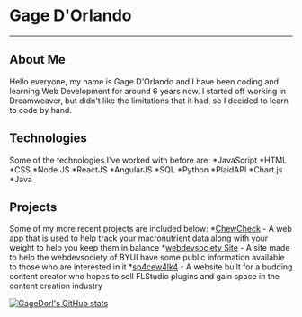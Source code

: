 # Gage D'Orlando
***
## About Me
Hello everyone, my name is Gage D'Orlando and I have been coding and learning Web Development for around 6 years now. I started off working in Dreamweaver, but didn't like the limitations that it had, so I decided to learn to code by hand.

## Technologies
Some of the technologies I've worked with before are:
*JavaScript
*HTML
*CSS
*Node.JS
*ReactJS
*AngularJS
*SQL
*Python
*PlaidAPI
*Chart.js
*Java

## Projects
Some of my more recent projects are included below:
*[ChewCheck](https://chewcheck.netlify.app/) - A web app that is used to help track your macronutrient data along with your weight to help you keep them in balance
*[webdevsociety Site](https://web-design-development-society.github.io/webdevsociety/) - A site made to help the webdevsociety of BYUI have some public information available to those who are interested in it
*[sp4cew4lk4](https://sp4cew4lk4.net/) - A website built for a budding content creator who hopes to sell FLStudio plugins and gain space in the content creation industry

[![GageDorl's GitHub stats](https://github-readme-stats.vercel.app/api?username=gagedorl)](https://github.com/anuraghazra/github-readme-stats)


<!--
**GageDorl/GageDorl** is a ✨ _special_ ✨ repository because its `README.md` (this file) appears on your GitHub profile.

Here are some ideas to get you started:

- 🔭 I’m currently working on ...
- 🌱 I’m currently learning ...
- 👯 I’m looking to collaborate on ...
- 🤔 I’m looking for help with ...
- 💬 Ask me about ...
- 📫 How to reach me: ...
- 😄 Pronouns: ...
- ⚡ Fun fact: ...
-->
